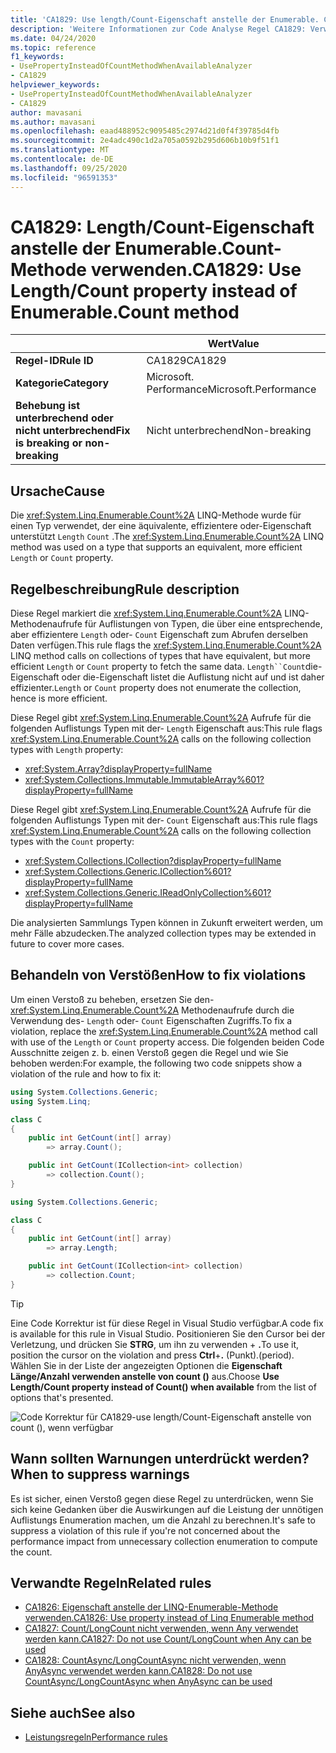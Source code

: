 ```yaml
---
title: 'CA1829: Use length/Count-Eigenschaft anstelle der Enumerable. Count-Methode (Code Analyse)'
description: 'Weitere Informationen zur Code Analyse Regel CA1829: Verwenden der length/Count-Eigenschaft anstelle der Enumerable. Count-Methode'
ms.date: 04/24/2020
ms.topic: reference
f1_keywords:
- UsePropertyInsteadOfCountMethodWhenAvailableAnalyzer
- CA1829
helpviewer_keywords:
- UsePropertyInsteadOfCountMethodWhenAvailableAnalyzer
- CA1829
author: mavasani
ms.author: mavasani
ms.openlocfilehash: eaad488952c9095485c2974d21d0f4f39785d4fb
ms.sourcegitcommit: 2e4adc490c1d2a705a0592b295d606b10b9f51f1
ms.translationtype: MT
ms.contentlocale: de-DE
ms.lasthandoff: 09/25/2020
ms.locfileid: "96591353"
---
```

# <a name="ca1829-use-lengthcount-property-instead-of-enumerablecount-method"></a><span data-ttu-id="f675e-103">CA1829: Length/Count-Eigenschaft anstelle der Enumerable.Count-Methode verwenden.</span><span class="sxs-lookup"><span data-stu-id="f675e-103">CA1829: Use Length/Count property instead of Enumerable.Count method</span></span>

| | <span data-ttu-id="f675e-104">Wert</span><span class="sxs-lookup"><span data-stu-id="f675e-104">Value</span></span> |
|-|-|
| <span data-ttu-id="f675e-105">**Regel-ID**</span><span class="sxs-lookup"><span data-stu-id="f675e-105">**Rule ID**</span></span> |<span data-ttu-id="f675e-106">CA1829</span><span class="sxs-lookup"><span data-stu-id="f675e-106">CA1829</span></span>|
| <span data-ttu-id="f675e-107">**Kategorie**</span><span class="sxs-lookup"><span data-stu-id="f675e-107">**Category**</span></span> |<span data-ttu-id="f675e-108">Microsoft. Performance</span><span class="sxs-lookup"><span data-stu-id="f675e-108">Microsoft.Performance</span></span>|
| <span data-ttu-id="f675e-109">**Behebung ist unterbrechend oder nicht unterbrechend**</span><span class="sxs-lookup"><span data-stu-id="f675e-109">**Fix is breaking or non-breaking**</span></span> |<span data-ttu-id="f675e-110">Nicht unterbrechend</span><span class="sxs-lookup"><span data-stu-id="f675e-110">Non-breaking</span></span>|

## <a name="cause"></a><span data-ttu-id="f675e-111">Ursache</span><span class="sxs-lookup"><span data-stu-id="f675e-111">Cause</span></span>

<span data-ttu-id="f675e-112">Die <xref:System.Linq.Enumerable.Count%2A> LINQ-Methode wurde für einen Typ verwendet, der eine äquivalente, effizientere oder-Eigenschaft unterstützt `Length` `Count` .</span><span class="sxs-lookup"><span data-stu-id="f675e-112">The <xref:System.Linq.Enumerable.Count%2A> LINQ method was used on a type that supports an equivalent, more efficient `Length` or `Count` property.</span></span>

## <a name="rule-description"></a><span data-ttu-id="f675e-113">Regelbeschreibung</span><span class="sxs-lookup"><span data-stu-id="f675e-113">Rule description</span></span>

<span data-ttu-id="f675e-114">Diese Regel markiert die <xref:System.Linq.Enumerable.Count%2A> LINQ-Methodenaufrufe für Auflistungen von Typen, die über eine entsprechende, aber effizientere `Length` oder- `Count` Eigenschaft zum Abrufen derselben Daten verfügen.</span><span class="sxs-lookup"><span data-stu-id="f675e-114">This rule flags the <xref:System.Linq.Enumerable.Count%2A> LINQ method calls on collections of types that have equivalent, but more efficient `Length` or `Count` property to fetch the same data.</span></span> <span data-ttu-id="f675e-115">`Length``Count`die-Eigenschaft oder die-Eigenschaft listet die Auflistung nicht auf und ist daher effizienter.</span><span class="sxs-lookup"><span data-stu-id="f675e-115">`Length` or `Count` property does not enumerate the collection, hence is more efficient.</span></span>

<span data-ttu-id="f675e-116">Diese Regel gibt <xref:System.Linq.Enumerable.Count%2A> Aufrufe für die folgenden Auflistungs Typen mit der- `Length` Eigenschaft aus:</span><span class="sxs-lookup"><span data-stu-id="f675e-116">This rule flags <xref:System.Linq.Enumerable.Count%2A> calls on the following collection types with `Length` property:</span></span>

- <xref:System.Array?displayProperty=fullName>
- <xref:System.Collections.Immutable.ImmutableArray%601?displayProperty=fullName>

<span data-ttu-id="f675e-117">Diese Regel gibt <xref:System.Linq.Enumerable.Count%2A> Aufrufe für die folgenden Auflistungs Typen mit der- `Count` Eigenschaft aus:</span><span class="sxs-lookup"><span data-stu-id="f675e-117">This rule flags <xref:System.Linq.Enumerable.Count%2A> calls on the following collection types with the `Count` property:</span></span>

- <xref:System.Collections.ICollection?displayProperty=fullName>
- <xref:System.Collections.Generic.ICollection%601?displayProperty=fullName>
- <xref:System.Collections.Generic.IReadOnlyCollection%601?displayProperty=fullName>

<span data-ttu-id="f675e-118">Die analysierten Sammlungs Typen können in Zukunft erweitert werden, um mehr Fälle abzudecken.</span><span class="sxs-lookup"><span data-stu-id="f675e-118">The analyzed collection types may be extended in future to cover more cases.</span></span>

## <a name="how-to-fix-violations"></a><span data-ttu-id="f675e-119">Behandeln von Verstößen</span><span class="sxs-lookup"><span data-stu-id="f675e-119">How to fix violations</span></span>

<span data-ttu-id="f675e-120">Um einen Verstoß zu beheben, ersetzen Sie den- <xref:System.Linq.Enumerable.Count%2A> Methodenaufrufe durch die Verwendung des- `Length` oder- `Count` Eigenschaften Zugriffs.</span><span class="sxs-lookup"><span data-stu-id="f675e-120">To fix a violation, replace the <xref:System.Linq.Enumerable.Count%2A> method call with use of the `Length` or `Count` property access.</span></span> <span data-ttu-id="f675e-121">Die folgenden beiden Code Ausschnitte zeigen z. b. einen Verstoß gegen die Regel und wie Sie behoben werden:</span><span class="sxs-lookup"><span data-stu-id="f675e-121">For example, the following two code snippets show a violation of the rule and how to fix it:</span></span>

```csharp
using System.Collections.Generic;
using System.Linq;

class C
{
    public int GetCount(int[] array)
        => array.Count();

    public int GetCount(ICollection<int> collection)
        => collection.Count();
}
```

```csharp
using System.Collections.Generic;

class C
{
    public int GetCount(int[] array)
        => array.Length;

    public int GetCount(ICollection<int> collection)
        => collection.Count;
}
```

> [!TIP]
> <span data-ttu-id="f675e-122">Eine Code Korrektur ist für diese Regel in Visual Studio verfügbar.</span><span class="sxs-lookup"><span data-stu-id="f675e-122">A code fix is available for this rule in Visual Studio.</span></span> <span data-ttu-id="f675e-123">Positionieren Sie den Cursor bei der Verletzung, und drücken Sie **STRG**, um ihn zu verwenden + **.**</span><span class="sxs-lookup"><span data-stu-id="f675e-123">To use it, position the cursor on the violation and press **Ctrl**+**.**</span></span> <span data-ttu-id="f675e-124">(Punkt).</span><span class="sxs-lookup"><span data-stu-id="f675e-124">(period).</span></span> <span data-ttu-id="f675e-125">Wählen Sie in der Liste der angezeigten Optionen die **Eigenschaft Länge/Anzahl verwenden anstelle von count ()** aus.</span><span class="sxs-lookup"><span data-stu-id="f675e-125">Choose **Use Length/Count property instead of Count() when available** from the list of options that's presented.</span></span>
>
> ![Code Korrektur für CA1829-use length/Count-Eigenschaft anstelle von count (), wenn verfügbar](media/ca1829-codefix.png)

## <a name="when-to-suppress-warnings"></a><span data-ttu-id="f675e-127">Wann sollten Warnungen unterdrückt werden?</span><span class="sxs-lookup"><span data-stu-id="f675e-127">When to suppress warnings</span></span>

<span data-ttu-id="f675e-128">Es ist sicher, einen Verstoß gegen diese Regel zu unterdrücken, wenn Sie sich keine Gedanken über die Auswirkungen auf die Leistung der unnötigen Auflistungs Enumeration machen, um die Anzahl zu berechnen.</span><span class="sxs-lookup"><span data-stu-id="f675e-128">It's safe to suppress a violation of this rule if you're not concerned about the performance impact from unnecessary collection enumeration to compute the count.</span></span>

## <a name="related-rules"></a><span data-ttu-id="f675e-129">Verwandte Regeln</span><span class="sxs-lookup"><span data-stu-id="f675e-129">Related rules</span></span>

- [<span data-ttu-id="f675e-130">CA1826: Eigenschaft anstelle der LINQ-Enumerable-Methode verwenden.</span><span class="sxs-lookup"><span data-stu-id="f675e-130">CA1826: Use property instead of Linq Enumerable method</span></span>](ca1826.md)
- [<span data-ttu-id="f675e-131">CA1827: Count/LongCount nicht verwenden, wenn Any verwendet werden kann.</span><span class="sxs-lookup"><span data-stu-id="f675e-131">CA1827: Do not use Count/LongCount when Any can be used</span></span>](ca1827.md)
- [<span data-ttu-id="f675e-132">CA1828: CountAsync/LongCountAsync nicht verwenden, wenn AnyAsync verwendet werden kann.</span><span class="sxs-lookup"><span data-stu-id="f675e-132">CA1828: Do not use CountAsync/LongCountAsync when AnyAsync can be used</span></span>](ca1828.md)

## <a name="see-also"></a><span data-ttu-id="f675e-133">Siehe auch</span><span class="sxs-lookup"><span data-stu-id="f675e-133">See also</span></span>

- [<span data-ttu-id="f675e-134">Leistungsregeln</span><span class="sxs-lookup"><span data-stu-id="f675e-134">Performance rules</span></span>](performance-warnings.md)
